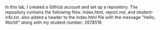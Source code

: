 In this lab, I created a GitHub account and set up a repository. The repository contains the following files: index.html, report.md, and student-info.txt. also added a header to the index.html file with the message "Hello, World!" along with my student number: 2678518